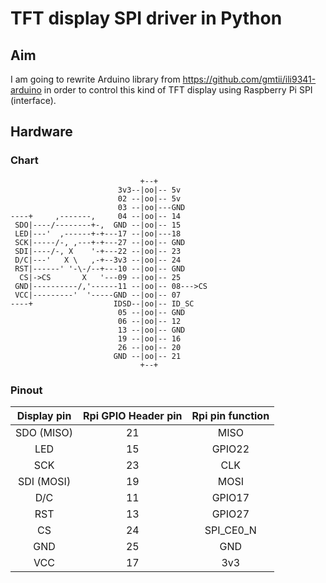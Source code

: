 # TFT display SPI driver in Python

## Aim

I am going to rewrite Arduino library from https://github.com/gmtii/ili9341-arduino
in order to control this kind of TFT display using Raspberry Pi SPI (interface).

## Hardware

### Chart
	
	                             +--+      
	                        3v3--|oo|-- 5v 
	                        02 --|oo|-- 5v 
	                        03 --|oo|---GND
	----+     ,-------,     04 --|oo|-- 14
	 SDO|----/--------+-,  GND --|oo|-- 15
	 LED|---'  ,------+-+---17 --|oo|---18
	 SCK|-----/-, ,---+-+---27 --|oo|-- GND
	 SDI|----/-, X    '-+---22 --|oo|-- 23
	 D/C|---'   X \   ,-+--3v3 --|oo|-- 24
	 RST|------' '-\-/--+---10 --|oo|-- GND
	  CS|->CS       X   '---09 --|oo|-- 25
	 GND|----------/,'------11 --|oo|-- 08--->CS
	 VCC|---------'  '-----GND --|oo|-- 07
	----+                  IDSD--|oo|-- ID_SC
	                        05 --|oo|-- GND
	                        06 --|oo|-- 12
	                        13 --|oo|-- GND
	                        19 --|oo|-- 16
	                        26 --|oo|-- 20
	                       GND --|oo|-- 21
	                             +--+
### Pinout

| Display pin   | Rpi GPIO Header pin | Rpi pin function |
|:-------------:|:-------------------:|:----------------:|
| SDO (MISO)    | 21                  | MISO             |
| LED           | 15                  | GPIO22           |
| SCK           | 23                  | CLK              |
| SDI (MOSI)    | 19                  | MOSI             |
| D/C           | 11                  | GPIO17           |
| RST           | 13                  | GPIO27           |
| CS            | 24                  | SPI_CE0_N        |
| GND           | 25                  | GND              |
| VCC           | 17                  | 3v3              |
